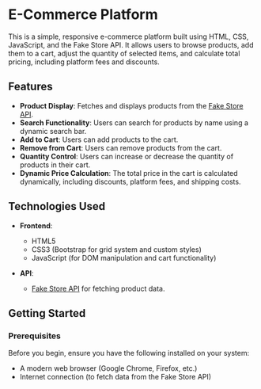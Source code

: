 # E-Commerce Platform

This is a simple, responsive e-commerce platform built using HTML, CSS, JavaScript, and the Fake Store API. It allows users to browse products, add them to a cart, adjust the quantity of selected items, and calculate total pricing, including platform fees and discounts.

## Features

- **Product Display**: Fetches and displays products from the [Fake Store API](https://fakestoreapi.com/).
- **Search Functionality**: Users can search for products by name using a dynamic search bar.
- **Add to Cart**: Users can add products to the cart.
- **Remove from Cart**: Users can remove products from the cart.
- **Quantity Control**: Users can increase or decrease the quantity of products in their cart.
- **Dynamic Price Calculation**: The total price in the cart is calculated dynamically, including discounts, platform fees, and shipping costs.
  
## Technologies Used

- **Frontend**: 
  - HTML5
  - CSS3 (Bootstrap for grid system and custom styles)
  - JavaScript (for DOM manipulation and cart functionality)
  
- **API**: 
  - [Fake Store API](https://fakestoreapi.com/) for fetching product data.
  
## Getting Started

### Prerequisites

Before you begin, ensure you have the following installed on your system:

- A modern web browser (Google Chrome, Firefox, etc.)
- Internet connection (to fetch data from the Fake Store API)

